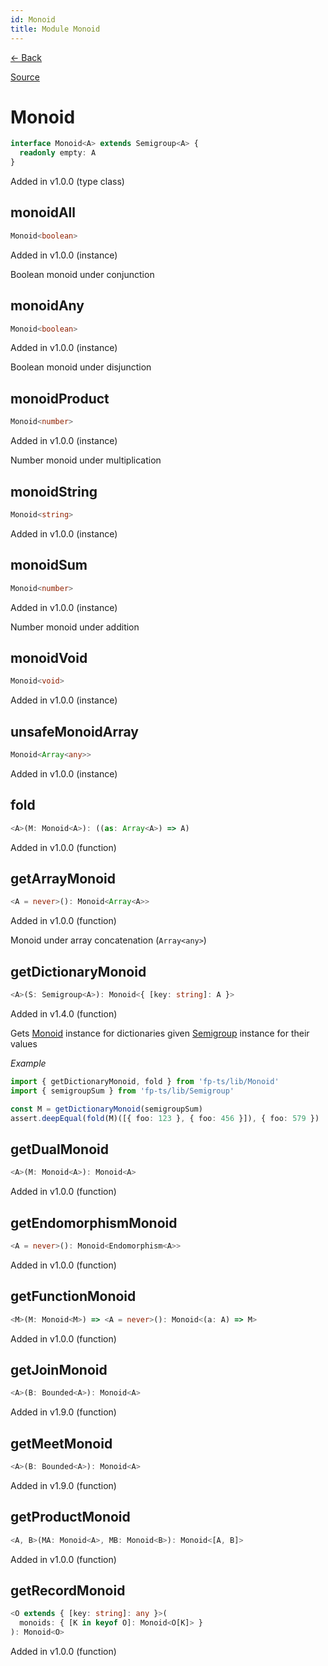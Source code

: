 ```yaml
---
id: Monoid
title: Module Monoid
---
```


[← Back](.)

[Source](https://github.com/gcanti/fp-ts/blob/master/src/Monoid.ts)

# Monoid

```ts
interface Monoid<A> extends Semigroup<A> {
  readonly empty: A
}
```

Added in v1.0.0 (type class)

## monoidAll

```ts
Monoid<boolean>
```

Added in v1.0.0 (instance)

Boolean monoid under conjunction

## monoidAny

```ts
Monoid<boolean>
```

Added in v1.0.0 (instance)

Boolean monoid under disjunction

## monoidProduct

```ts
Monoid<number>
```

Added in v1.0.0 (instance)

Number monoid under multiplication

## monoidString

```ts
Monoid<string>
```

Added in v1.0.0 (instance)

## monoidSum

```ts
Monoid<number>
```

Added in v1.0.0 (instance)

Number monoid under addition

## monoidVoid

```ts
Monoid<void>
```

Added in v1.0.0 (instance)

## unsafeMonoidArray

```ts
Monoid<Array<any>>
```

Added in v1.0.0 (instance)

## fold

```ts
<A>(M: Monoid<A>): ((as: Array<A>) => A)
```

Added in v1.0.0 (function)

## getArrayMonoid

```ts
<A = never>(): Monoid<Array<A>>
```

Added in v1.0.0 (function)

Monoid under array concatenation (`Array<any>`)

## getDictionaryMonoid

```ts
<A>(S: Semigroup<A>): Monoid<{ [key: string]: A }>
```

Added in v1.4.0 (function)

Gets [Monoid](./Monoid.md) instance for dictionaries given [Semigroup](./Semigroup.md) instance for their values

_Example_

```ts
import { getDictionaryMonoid, fold } from 'fp-ts/lib/Monoid'
import { semigroupSum } from 'fp-ts/lib/Semigroup'

const M = getDictionaryMonoid(semigroupSum)
assert.deepEqual(fold(M)([{ foo: 123 }, { foo: 456 }]), { foo: 579 })
```

## getDualMonoid

```ts
<A>(M: Monoid<A>): Monoid<A>
```

Added in v1.0.0 (function)

## getEndomorphismMonoid

```ts
<A = never>(): Monoid<Endomorphism<A>>
```

Added in v1.0.0 (function)

## getFunctionMonoid

```ts
<M>(M: Monoid<M>) => <A = never>(): Monoid<(a: A) => M>
```

Added in v1.0.0 (function)

## getJoinMonoid

```ts
<A>(B: Bounded<A>): Monoid<A>
```

Added in v1.9.0 (function)

## getMeetMonoid

```ts
<A>(B: Bounded<A>): Monoid<A>
```

Added in v1.9.0 (function)

## getProductMonoid

```ts
<A, B>(MA: Monoid<A>, MB: Monoid<B>): Monoid<[A, B]>
```

Added in v1.0.0 (function)

## getRecordMonoid

```ts
<O extends { [key: string]: any }>(
  monoids: { [K in keyof O]: Monoid<O[K]> }
): Monoid<O>
```

Added in v1.0.0 (function)
